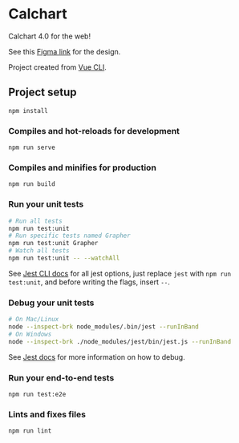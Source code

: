 # Calchart

Calchart 4.0 for the web!

See this [Figma link](https://www.figma.com/file/XIkyioLzRlGlpmNiEu47glkQ/Calchart) for the design.

Project created from [Vue CLI](https://cli.vuejs.org/).

## Project setup
```
npm install
```

### Compiles and hot-reloads for development
```
npm run serve
```

### Compiles and minifies for production
```
npm run build
```

### Run your unit tests
```bash
# Run all tests
npm run test:unit
# Run specific tests named Grapher
npm run test:unit Grapher
# Watch all tests
npm run test:unit -- --watchAll
```

See [Jest CLI docs](https://jestjs.io/docs/en/cli.html#running-from-the-command-line) for all jest options, just replace `jest` with `npm run test:unit`, and before writing the flags, insert `--`.

### Debug your unit tests
```bash
# On Mac/Linux
node --inspect-brk node_modules/.bin/jest --runInBand
# On Windows
node --inspect-brk ./node_modules/jest/bin/jest.js --runInBand
```
See [Jest docs](https://jestjs.io/docs/en/troubleshooting#tests-are-failing-and-you-dont-know-why) for more information on how to debug.

### Run your end-to-end tests
```
npm run test:e2e
```

### Lints and fixes files
```
npm run lint
```
